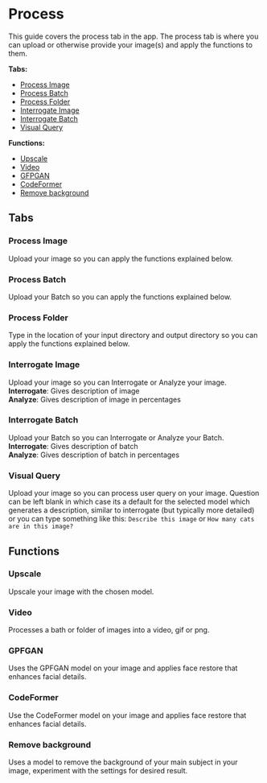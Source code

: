 # Process

This guide covers the process tab in the app. The process tab is where you can upload or otherwise provide your image(s) and apply the functions to them.

**Tabs:**

- [Process Image](#process-image) <br>
- [Process Batch](#process-batch) <br>
- [Process Folder](#process-folder) <br>
- [Interrogate Image](#interrogate-image) <br>
- [Interrogate Batch](#interrogate-batch) <br>
- [Visual Query](#visual-query)

**Functions:**

- [Upscale](#upscale) <br>
- [Video](#video) <br>
- [GFPGAN](#gpfgan) <br>
- [CodeFormer](#codeformer) <br>
- [Remove background](#remove-background)

## Tabs

### Process Image

Upload your image so you can apply the functions explained below.

### Process Batch

Upload your Batch so you can apply the functions explained below.

### Process Folder

Type in the location of your input directory and output directory so you can apply the functions explained below.

### Interrogate Image

Upload your image so you can Interrogate or Analyze your image. <br>
**Interrogate**: Gives description of image <br>
**Analyze**: Gives description of image in percentages

### Interrogate Batch

Upload your Batch so you can Interrogate or Analyze your Batch. <br>
**Interrogate**: Gives description of batch <br>
**Analyze**: Gives description of batch in percentages

### Visual Query

Upload your image so you can process user query on your image.
Question can be left blank in which case its a default for the selected model which generates a description, similar to interrogate (but typically more detailed) or you can type something like this:
```Describe this image``` or ```How many cats are in this image?```

## Functions

### Upscale

Upscale your image with the chosen model.

### Video

Processes a bath or folder of images into a video, gif or png.

### GPFGAN

Uses the GPFGAN model on your image and applies face restore that enhances facial details.

### CodeFormer

Use the CodeFormer model on your image and applies face restore that enhances facial details.

### Remove background

Uses a model to remove the background of your main subject in your image, experiment with the settings for desired result.
